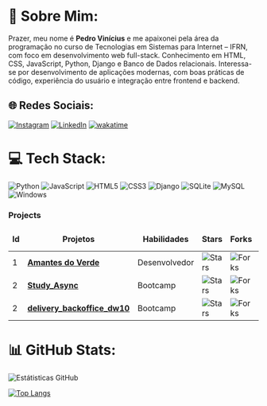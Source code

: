 [//]: # (Seja Bem-vindo ao meu perfil no GitHub  )

[//]: # (Desde já agradeço por sua atenção)

[//]: # ()
[//]: # ( desde 2019 quando tive o primeiro contato no curso superior de Tecnologias em Sistemas para Internet do IFRN, campus Currais Novos)

[//]: # ()
[//]: # (Aqui você vai encontrar todos os projetos no qual participei ou estou trabalhando)

# 💫 Sobre Mim:
Prazer, meu nome é **Pedro Vinícius** e me apaixonei pela área da programação no curso de Tecnologias em Sistemas para Internet – IFRN, com foco em desenvolvimento web full-stack. Conhecimento em HTML, CSS, JavaScript, Python, Django e Banco de Dados relacionais. Interessa-se por desenvolvimento de aplicações modernas, com boas práticas de código, experiência do usuário e integração entre frontend e backend.


## 🌐 Redes Sociais:
[![Instagram](https://img.shields.io/badge/Instagram-%23E4405F.svg?logo=Instagram&logoColor=white)](https://instagram.com/pvso.99)
[![LinkedIn](https://img.shields.io/badge/LinkedIn-%230077B5.svg?logo=linkedin&logoColor=white)](https://www.linkedin.com/in/pedro-vin%C3%ADcius-da-silva-oliveira-2a8a492a0?jobid)
[![wakatime](https://wakatime.com/badge/user/018d092c-5460-4912-987c-9964dbd96390.svg)](https://wakatime.com/@018d092c-5460-4912-987c-9964dbd96390)

# 💻 Tech Stack:
![Python](https://img.shields.io/badge/Python-FFD43B?style=for-the-badge&logo=python&logoColor=blue)
![JavaScript](https://img.shields.io/badge/JavaScript-323330?style=for-the-badge&logo=javascript&logoColor=F7DF1E)
![HTML5](https://img.shields.io/badge/HTML5-E34F26?style=for-the-badge&logo=html5&logoColor=white)
![CSS3](https://img.shields.io/badge/CSS3-1572B6?style=for-the-badge&logo=css3&logoColor=white)
![Django](https://img.shields.io/badge/Django-092E20?style=for-the-badge&logo=django&logoColor=green)
![SQLite](https://img.shields.io/badge/SQLite-07405E?style=for-the-badge&logo=sqlite&logoColor=white)
![MySQL](https://img.shields.io/badge/MySQL-005C84?style=for-the-badge&logo=mysql&logoColor=white)
![Windows](https://img.shields.io/badge/Windows-0078D6?style=for-the-badge&logo=windows&logoColor=white)

<h3>Projects</h3>
<table>
    <thead align="center">
        <tr border: none;>
            <td><b>Id</b></td>
	    <td><b>Projetos</b></td>
	    <td><b>Habilidades</b></td>
            <td><b>Stars</b></td>
            <td><b>Forks</b></td>
            <td><b>Issues</b></td>
            <td><b>Pull requests</b></td>
        </tr>
    </thead>
    <tbody>
	<tr>
		<td>1</td>
            	<td><a href="https://github.com/PVSO/amantes_verde"><b>Amantes do Verde</b></a></td>
		<td>Desenvolvedor</td>
            	<td><img alt="Stars" src="https://img.shields.io/github/stars/PVSO/amantes_verde?style=flat-square" /></td>
            	<td><img alt="Forks" src="https://img.shields.io/github/forks/PVSO/amantes_verde?style=flat-square" /></td>
            	<td><img alt="Issues" src="https://img.shields.io/github/issues/PVSO/amantes_verde?style=flat-square" /></td>
            	<td><img alt="Pull Requests" src="https://img.shields.io/github/issues-pr-raw/PVSO/amantes_verde?style=flat-square" /></td>
        </tr>
    	<tr>
		<td>2</td>
            	<td><a href="https://github.com/PVSO/pystackweek9"><b>Study_Async</b></a></td>
		<td>Bootcamp</td>
            	<td><img alt="Stars" src="https://img.shields.io/github/stars/PVSO/pystackweek9?style=flat-square" /></td>
            	<td><img alt="Forks" src="https://img.shields.io/github/forks/PVSO/pystackweek9?style=flat-square" /></td>
            	<td><img alt="Issues" src="https://img.shields.io/github/issues/PVSO/pystackweek9?style=flat-square" /></td>
            	<td><img alt="Pull Requests" src="https://img.shields.io/github/issues-pr/PVSO/pystackweek9?style=flat-square" /></td>
        </tr>
        <tr>
		<td>2</td>
            	<td><a href="https://github.com/PVSO/dartWeek10"><b>delivery_backoffice_dw10</b></a></td>
		<td>Bootcamp</td>
            	<td><img alt="Stars" src="https://img.shields.io/github/stars/PVSO/dartWeek10?style=flat-square" /></td>
            	<td><img alt="Forks" src="https://img.shields.io/github/forks/PVSO/dartWeek10?style=flat-square" /></td>
            	<td><img alt="Issues" src="https://img.shields.io/github/issues/PVSO/dartWeek10?style=flat-square" /></td>
            	<td><img alt="Pull Requests" src="https://img.shields.io/github/issues-pr/PVSO/dartWeek10?style=flat-square" /></td>
        </tr>
    </tbody>
</table>

# 📊 GitHub Stats:
![Estátisticas GitHub](https://github-readme-stats.vercel.app/api?username=pvso&theme=highcontrast&hide_border=true&include_all_commits=true&count_private=true&show_icons=true)<br/>

[//]: # (![]&#40;https://github-readme-streak-stats.herokuapp.com/?user=PhilipeeX&theme=blue-green&hide_border=true&#41;<br/>)
[//]: # (![]&#40;https://github-readme-stats.vercel.app/api/top-langs/?username=pvso&theme=blue-green&hide_border=true&include_all_commits=true&count_private=true&layout=compact&#41;)
[![Top Langs](https://github-readme-stats.vercel.app/api/top-langs/?username=pvso&hide=dart,makefile&theme=highcontrast&hide_border=true&layout=pie)](https://github.com/pvso/github-readme-statstheme=light&hide_border=true&include_all_commits=true&count_private=true)
